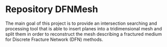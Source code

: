# Repository DFNMesh
 
The main goal of this project is to provide an intersection searching and processing tool that is able to insert planes into a tridimensional mesh and split them in order to reconstruct the mesh describing a fractured medium for Discrete Fracture Network (DFN) methods.


